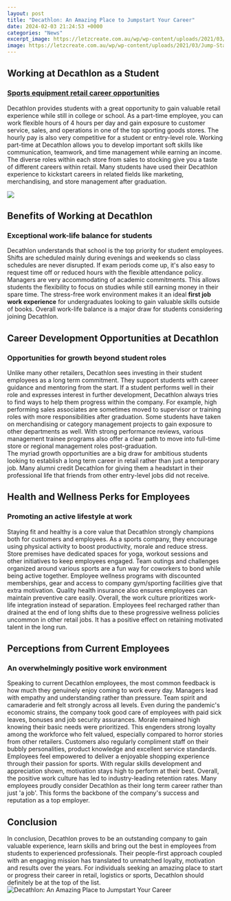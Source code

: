 ```yaml
---
layout: post
title: "Decathlon: An Amazing Place to Jumpstart Your Career"
date: 2024-02-03 21:24:53 +0000
categories: "News"
excerpt_image: https://letzcreate.com.au/wp/wp-content/uploads/2021/03/Jump-Start-Your-Career_banner.jpg
image: https://letzcreate.com.au/wp/wp-content/uploads/2021/03/Jump-Start-Your-Career_banner.jpg
---
```


## Working at Decathlon as a Student
### [Sports equipment retail career opportunities](https://fistore.mysenprints.com/collection/aden)
Decathlon provides students with a great opportunity to gain valuable retail experience while still in college or school. As a part-time employee, you can work flexible hours of 4 hours per day and gain exposure to customer service, sales, and operations in one of the top sporting goods stores. The hourly pay is also very competitive for a student or entry-level role. 
Working part-time at Decathlon allows you to develop important soft skills like communication, teamwork, and time management while earning an income. The diverse roles within each store from sales to stocking give you a taste of different careers within retail. Many students have used their Decathlon experience to kickstart careers in related fields like marketing, merchandising, and store management after graduation. 

![](https://www.decathlon.media/shared/dossiers-presse/blocs/images/g_infographie_gptw_2018_v1_3.png)
## Benefits of Working at Decathlon
### **Exceptional work-life balance for students** 
Decathlon understands that school is the top priority for student employees. Shifts are scheduled mainly during evenings and weekends so class schedules are never disrupted. If exam periods come up, it's also easy to request time off or reduced hours with the flexible attendance policy. Managers are very accommodating of academic commitments. 
This allows students the flexibility to focus on studies while still earning money in their spare time. The stress-free work environment makes it an ideal **first job work experience** for undergraduates looking to gain valuable skills outside of books. Overall work-life balance is a major draw for students considering joining Decathlon.
## Career Development Opportunities at Decathlon 
### **Opportunities for growth beyond student roles**
Unlike many other retailers, Decathlon sees investing in their student employees as a long term commitment. They support students with career guidance and mentoring from the start. If a student performs well in their role and expresses interest in further development, Decathlon always tries to find ways to help them progress within the company. 
For example, high performing sales associates are sometimes moved to supervisor or training roles with more responsibilities after graduation. Some students have taken on merchandising or category management projects to gain exposure to other departments as well. With strong performance reviews, various management trainee programs also offer a clear path to move into full-time store or regional management roles post-graduation.  
The myriad growth opportunities are a big draw for ambitious students looking to establish a long term career in retail rather than just a temporary job. Many alumni credit Decathlon for giving them a headstart in their professional life that friends from other entry-level jobs did not receive.
## Health and Wellness Perks for Employees
### **Promoting an active lifestyle at work** 
Staying fit and healthy is a core value that Decathlon strongly champions both for customers and employees. As a sports company, they encourage using physical activity to boost productivity, morale and reduce stress. Store premises have dedicated spaces for yoga, workout sessions and other initiatives to keep employees engaged.
Team outings and challenges organized around various sports are a fun way for coworkers to bond while being active together. Employee wellness programs with discounted memberships, gear and access to company gym/sporting facilities give that extra motivation. Quality health insurance also ensures employees can maintain preventive care easily. 
Overall, the work culture prioritizes work-life integration instead of separation. Employees feel recharged rather than drained at the end of long shifts due to these progressive wellness policies uncommon in other retail jobs. It has a positive effect on retaining motivated talent in the long run.
## Perceptions from Current Employees
### **An overwhelmingly positive work environment** 
Speaking to current Decathlon employees, the most common feedback is how much they genuinely enjoy coming to work every day. Managers lead with empathy and understanding rather than pressure. Team spirit and camaraderie and felt strongly across all levels.
Even during the pandemic's economic strains, the company took good care of employees with paid sick leaves, bonuses and job security assurances. Morale remained high knowing their basic needs were prioritized. This engenders strong loyalty among the workforce who felt valued, especially compared to horror stories from other retailers. 
Customers also regularly compliment staff on their bubbly personalities, product knowledge and excellent service standards. Employees feel empowered to deliver a enjoyable shopping experience through their passion for sports. With regular skills development and appreciation shown, motivation stays high to perform at their best. 
Overall, the positive work culture has led to industry-leading retention rates. Many employees proudly consider Decathlon as their long term career rather than just 'a job'. This forms the backbone of the company's success and reputation as a top employer.
## Conclusion 
In conclusion, Decathlon proves to be an outstanding company to gain valuable experience, learn skills and bring out the best in employees from students to experienced professionals. Their people-first approach coupled with an engaging mission has translated to unmatched loyalty, motivation and results over the years. For individuals seeking an amazing place to start or progress their career in retail, logistics or sports, Decathlon should definitely be at the top of the list.
![Decathlon: An Amazing Place to Jumpstart Your Career](https://letzcreate.com.au/wp/wp-content/uploads/2021/03/Jump-Start-Your-Career_banner.jpg)